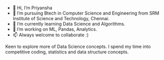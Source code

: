 - 👋 Hi, I’m Priyansha 
- 👀 I’m pursuing Btech in Computer Science and Engineering from SRM Institute of Science and Technology, Chennai. 
- 🌱 I’m currently learning Data Science and Algorithms. 
- 💞️ I’m working on ML, Pandas, Analytics.
- 📫 Always welcome to collaborate :)

Keen to explore more of Data Science concepts. I spend my time into competitive coding, statistics and data structure concepts. 
